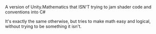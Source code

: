 A version of Unity.Mathematics that ISN'T trying to jam shader code and conventions into C#

It's exactly the same otherwise, but tries to make math easy and logical, without trying to be something it isn't.
